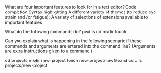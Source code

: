 What are four important features to look for in a text editor?
 Code completion
 Syntax highlighting 
 A different variety of themes (to reduce eye strain and /or fatigue);
 A variety of selections of extensions available to important features
 
What do the following commands do?
pwd
ls
cd
mkdir
touch

Can you explain what is happening in the following scenario if these commands and arguments are entered into the command line? (Arguments are extra instructions given to a command.)

cd projects
mkdir new-project
touch new-project/newfile.md
cd ..
ls projects/new-project

